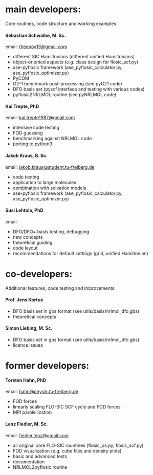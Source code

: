 # main developers: 

Core routines, code structure and working examples.   

#### Sebastian Schwalbe, M. Sc.  
email: theonov13@gmail.com 
- different SIC Hamiltonians (different unified Hamiltonians)   
- object-oriented aspects (e.g. class design for flosic_scf.py)   
- ase-pyflosic framework (ase_pyflosic_calculator.py, ase_pyflosic_optimizer.py)   
- PyCOM 
- G2-1 benchmark post-processing (see pyG21 code)    
- DFO basis set (pyscf interface and testing with various codes)    
- pyflosic2NRLMOL routine (see pyNRLMOL code)   

#### Kai Trepte, PhD  
email: kai.trepte1987@gmail.com
- intensive code testing  
- FOD guessing   
- benchmarking against NRLMOL code   
- porting to python3   

#### Jakob Kraus, B. Sc.
email: jakob.kraus@student.tu-freiberg.de
- code testing
- application to large molecules
- combination with solvation models   
- ase-pyflosic framework (ase_pyflosic_calculator.py, ase_pyflosic_optimizer.py)     

#### Susi Lehtola, PhD 
email: 
- DFO/DFO+ basis testing, debugging 
- new concepts 
- theoretical guiding 
- code layout 
- recommendations for default settings (grid, unified Hamiltonian)


# co-developers: 

Additional features, code testing and improvements.  

#### Prof. Jens Kortus    
- DFO basis set in gbs format (see utils/basis/nrlmol_dfo.gbs)  
- theoretical concepts   

#### Simon Liebing, M. Sc.    
- DFO basis set in gbs format (see utils/basis/nrlmol_dfo.gbs)  
- licence issues  


# former developers:

#### Torsten Hahn, PhD     
email: hahn@physik.tu-freiberg.de     
- FOD forces   
- linearly scaling FLO-SIC SCF cycle and FOD forces   
- MPI paralellization   

#### Lenz Fiedler,  M. Sc.  
email: fiedler.lenz@gmail.com  
- all original core FLO-SIC rountines (flosic_os.py, flosic_scf.py)   
- FOD visualization (e.g. cube files and density plots)  
- basic and advanced tests   
- documentation  
- NRLMOL2pyflosic routine    
